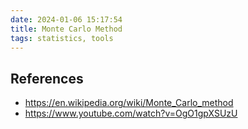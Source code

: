 ```yaml
---
date: 2024-01-06 15:17:54
title: Monte Carlo Method
tags: statistics, tools
---
```


## References

- https://en.wikipedia.org/wiki/Monte_Carlo_method
- https://www.youtube.com/watch?v=OgO1gpXSUzU